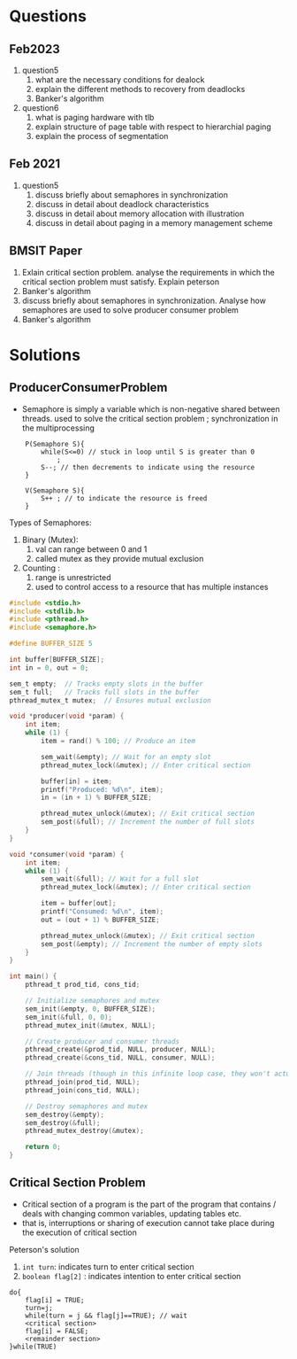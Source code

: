 <!--markdownlint-disable MD025-->
# Questions

## Feb2023

1. question5
   1. what are the necessary conditions for dealock
   2. explain the different methods to recovery from deadlocks
   3. Banker's algorithm
2. question6
   1. what is paging hardware with tlb
   2. explain structure of page table with respect to hierarchial paging
   3. explain the process of segmentation

## Feb 2021

1. question5
   1. discuss briefly about semaphores in synchronization
   2. discuss in detail about deadlock characteristics
   3. discuss in detail about memory allocation with illustration
   4. discuss in detail about paging in a memory management scheme

## BMSIT Paper

1. Exlain critical section problem. analyse the requirements in which the critical section problem must satisfy. Explain peterson
2. Banker's algorithm
3. discuss briefly about semaphores in synchronization. Analyse how semaphores are used to solve producer consumer problem
4. Banker's algorithm

# Solutions

## ProducerConsumerProblem

- Semaphore is simply a variable which is non-negative shared between threads. used to solve the critical section problem ; synchronization in the multiprocessing

```algo
    P(Semaphore S){
        while(S<=0) // stuck in loop until S is greater than 0
            ;
        S--; // then decrements to indicate using the resource
    }

    V(Semaphore S){
        S++ ; // to indicate the resource is freed
    }
```

Types of Semaphores:

1. Binary (Mutex):
   1. val can range between 0 and 1
   2. called mutex as they provide mutual exclusion
2. Counting :
   1. range is unrestricted
   2. used to control access to a resource that has multiple instances

```C
#include <stdio.h>
#include <stdlib.h>
#include <pthread.h>
#include <semaphore.h>

#define BUFFER_SIZE 5

int buffer[BUFFER_SIZE];
int in = 0, out = 0;

sem_t empty;  // Tracks empty slots in the buffer
sem_t full;   // Tracks full slots in the buffer
pthread_mutex_t mutex;  // Ensures mutual exclusion

void *producer(void *param) {
    int item;
    while (1) {
        item = rand() % 100; // Produce an item

        sem_wait(&empty); // Wait for an empty slot
        pthread_mutex_lock(&mutex); // Enter critical section

        buffer[in] = item;
        printf("Produced: %d\n", item);
        in = (in + 1) % BUFFER_SIZE;

        pthread_mutex_unlock(&mutex); // Exit critical section
        sem_post(&full); // Increment the number of full slots
    }
}

void *consumer(void *param) {
    int item;
    while (1) {
        sem_wait(&full); // Wait for a full slot
        pthread_mutex_lock(&mutex); // Enter critical section

        item = buffer[out];
        printf("Consumed: %d\n", item);
        out = (out + 1) % BUFFER_SIZE;

        pthread_mutex_unlock(&mutex); // Exit critical section
        sem_post(&empty); // Increment the number of empty slots
    }
}

int main() {
    pthread_t prod_tid, cons_tid;

    // Initialize semaphores and mutex
    sem_init(&empty, 0, BUFFER_SIZE);
    sem_init(&full, 0, 0);
    pthread_mutex_init(&mutex, NULL);

    // Create producer and consumer threads
    pthread_create(&prod_tid, NULL, producer, NULL);
    pthread_create(&cons_tid, NULL, consumer, NULL);

    // Join threads (though in this infinite loop case, they won't actually join)
    pthread_join(prod_tid, NULL);
    pthread_join(cons_tid, NULL);

    // Destroy semaphores and mutex
    sem_destroy(&empty);
    sem_destroy(&full);
    pthread_mutex_destroy(&mutex);

    return 0;
}

```

## Critical Section Problem

- Critical section of a program is the part of the program that contains / deals with changing common variables, updating tables etc.
- that is, interruptions or sharing of execution cannot take place during the execution of critical section

Peterson's solution

1. `int turn`: indicates turn to enter critical section
2. `boolean flag[2]` : indicates intention to enter critical section

```algo
do{
    flag[i] = TRUE;
    turn=j;
    while(turn = j && flag[j]==TRUE); // wait
    <critical section> 
    flag[i] = FALSE;
    <remainder section>
}while(TRUE)
```

